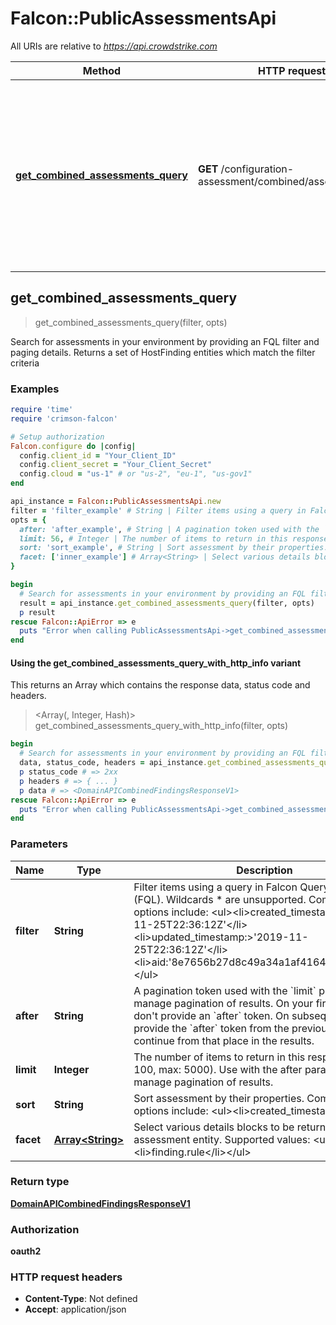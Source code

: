 # Falcon::PublicAssessmentsApi

All URIs are relative to *https://api.crowdstrike.com*

| Method | HTTP request | Description |
| ------ | ------------ | ----------- |
| [**get_combined_assessments_query**](PublicAssessmentsApi.md#get_combined_assessments_query) | **GET** /configuration-assessment/combined/assessments/v1 | Search for assessments in your environment by providing an FQL filter and paging details. Returns a set of HostFinding entities which match the filter criteria |


## get_combined_assessments_query

> <DomainAPICombinedFindingsResponseV1> get_combined_assessments_query(filter, opts)

Search for assessments in your environment by providing an FQL filter and paging details. Returns a set of HostFinding entities which match the filter criteria

### Examples

```ruby
require 'time'
require 'crimson-falcon'

# Setup authorization
Falcon.configure do |config|
  config.client_id = "Your_Client_ID"
  config.client_secret = "Your_Client_Secret"
  config.cloud = "us-1" # or "us-2", "eu-1", "us-gov1"
end

api_instance = Falcon::PublicAssessmentsApi.new
filter = 'filter_example' # String | Filter items using a query in Falcon Query Language (FQL). Wildcards * are unsupported.   Common filter options include:  <ul><li>created_timestamp:>'2019-11-25T22:36:12Z'</li><li>updated_timestamp:>'2019-11-25T22:36:12Z'</li><li>aid:'8e7656b27d8c49a34a1af416424d6231'</li></ul>
opts = {
  after: 'after_example', # String | A pagination token used with the `limit` parameter to manage pagination of results. On your first request, don't provide an `after` token. On subsequent requests, provide the `after` token from the previous response to continue from that place in the results.
  limit: 56, # Integer | The number of items to return in this response (default: 100, max: 5000). Use with the after parameter to manage pagination of results.
  sort: 'sort_example', # String | Sort assessment by their properties. Common sort options include:  <ul><li>created_timestamp|desc</li><li>updated_timestamp|asc</li></ul>
  facet: ['inner_example'] # Array<String> | Select various details blocks to be returned for each assessment entity. Supported values:  <ul><li>host</li><li>finding.rule</li></ul>
}

begin
  # Search for assessments in your environment by providing an FQL filter and paging details. Returns a set of HostFinding entities which match the filter criteria
  result = api_instance.get_combined_assessments_query(filter, opts)
  p result
rescue Falcon::ApiError => e
  puts "Error when calling PublicAssessmentsApi->get_combined_assessments_query: #{e}"
end
```

#### Using the get_combined_assessments_query_with_http_info variant

This returns an Array which contains the response data, status code and headers.

> <Array(<DomainAPICombinedFindingsResponseV1>, Integer, Hash)> get_combined_assessments_query_with_http_info(filter, opts)

```ruby
begin
  # Search for assessments in your environment by providing an FQL filter and paging details. Returns a set of HostFinding entities which match the filter criteria
  data, status_code, headers = api_instance.get_combined_assessments_query_with_http_info(filter, opts)
  p status_code # => 2xx
  p headers # => { ... }
  p data # => <DomainAPICombinedFindingsResponseV1>
rescue Falcon::ApiError => e
  puts "Error when calling PublicAssessmentsApi->get_combined_assessments_query_with_http_info: #{e}"
end
```

### Parameters

| Name | Type | Description | Notes |
| ---- | ---- | ----------- | ----- |
| **filter** | **String** | Filter items using a query in Falcon Query Language (FQL). Wildcards * are unsupported.   Common filter options include:  &lt;ul&gt;&lt;li&gt;created_timestamp:&gt;&#39;2019-11-25T22:36:12Z&#39;&lt;/li&gt;&lt;li&gt;updated_timestamp:&gt;&#39;2019-11-25T22:36:12Z&#39;&lt;/li&gt;&lt;li&gt;aid:&#39;8e7656b27d8c49a34a1af416424d6231&#39;&lt;/li&gt;&lt;/ul&gt; |  |
| **after** | **String** | A pagination token used with the &#x60;limit&#x60; parameter to manage pagination of results. On your first request, don&#39;t provide an &#x60;after&#x60; token. On subsequent requests, provide the &#x60;after&#x60; token from the previous response to continue from that place in the results. | [optional] |
| **limit** | **Integer** | The number of items to return in this response (default: 100, max: 5000). Use with the after parameter to manage pagination of results. | [optional] |
| **sort** | **String** | Sort assessment by their properties. Common sort options include:  &lt;ul&gt;&lt;li&gt;created_timestamp|desc&lt;/li&gt;&lt;li&gt;updated_timestamp|asc&lt;/li&gt;&lt;/ul&gt; | [optional] |
| **facet** | [**Array&lt;String&gt;**](String.md) | Select various details blocks to be returned for each assessment entity. Supported values:  &lt;ul&gt;&lt;li&gt;host&lt;/li&gt;&lt;li&gt;finding.rule&lt;/li&gt;&lt;/ul&gt; | [optional] |

### Return type

[**DomainAPICombinedFindingsResponseV1**](DomainAPICombinedFindingsResponseV1.md)

### Authorization

**oauth2**

### HTTP request headers

- **Content-Type**: Not defined
- **Accept**: application/json

